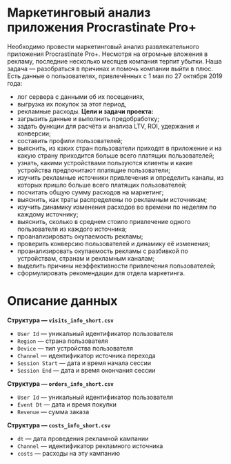 # Маркетинговый анализ приложения Procrastinate Pro+
Необходимо провести маркетинговый анализ развлекательного приложения Procrastinate Pro+. Несмотря на огромные вложения в рекламу, последние несколько месяцев компания терпит убытки. Наша задача — разобраться в причинах и помочь компании выйти в плюс.
Есть данные о пользователях, привлечённых с 1 мая по 27 октября 2019 года:
    
 - лог сервера с данными об их посещениях,
 - выгрузка их покупок за этот период,
 - рекламные расходы.
**Цели и задачи проекта:**
 - загрызить данные и выполнить предобработку;
 - задать функции для расчёта и анализа LTV, ROI, удержания и конверсии;
 - составить профили пользователей;
 - выяснить, из каких стран пользователи приходят в приложение и на какую страну приходится больше всего платящих пользователей;
 - узнать, какими устройствами пользуются клиенты и какие устройства предпочитают платящие пользователи;
 - изучить рекламные источники привлечения и определить каналы, из которых пришло больше всего платящих пользователей;
 - посчитать общую сумму расходов на маркетинг;
 - выяснить, как траты распределены по рекламным источникам;
 - изучить динамику изменения расходов во времени по неделям по каждому источнику;
 - выяснить, сколько в среднем стоило привлечение одного пользователя из каждого источника;
 - проанализировать окупаемость рекламы;
 - проверить конверсию пользователей и динамику её изменения;
 - проанализировать окупаемость рекламы с разбивкой по устройствам, странам и рекламным каналам;
 - выделить причины неэффективности привлечения пользователей;
 - сформулировать рекомендации для отдела маркетинга.
# Описание данных
**Структура — `visits_info_short.csv`**

- `User Id`	— уникальный идентификатор пользователя
- `Region` — страна пользователя
- `Device` —	тип устройства пользователя
- `Channel` —  идентификатор источника перехода
- `Session Start` — дата и время начала сессии
- `Session End` — дата и время окончания сессии

**Структура — `orders_info_short.csv`**

- `User Id`	— уникальный идентификатор пользователя
- `Event Dt` — дата и время покупки
- `Revenue` —  сумма заказа

**Структура — `costs_info_short.csv`**

- `dt` — дата проведения рекламной кампании
- `Channel` — идентификатор рекламного источника
- `costs` — расходы на эту кампанию
